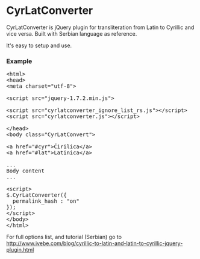 CyrLatConverter
===============

CyrLatConverter is jQuery plugin for transliteration from Latin to Cyrillic and vice versa. Built with Serbian language as reference.

It's easy to setup and use.


### Example
<pre>
&lt;html&gt;
&lt;head&gt; 
&lt;meta charset=&quot;utf-8&quot;&gt;

&lt;script src=&quot;jquery-1.7.2.min.js&quot;&gt;

&lt;script src=&quot;cyrlatconverter_ignore_list_rs.js&quot;&gt;&lt;/script&gt; 
&lt;script src=&quot;cyrlatconverter.js&quot;&gt;&lt;/script&gt; 

&lt;/head&gt;
&lt;body class=&quot;CyrLatConvert&quot;&gt;

&lt;a href=&quot;#cyr&quot;&gt;Ćirilica&lt;/a&gt;
&lt;a href=&quot;#lat&quot;&gt;Latinica&lt;/a&gt;

...
Body content
...

&lt;script&gt;
$.CyrLatConverter({
  permalink_hash : &quot;on&quot;
});
&lt;/script&gt;
&lt;/body&gt;
&lt;/html&gt;
</pre>

For full options list, and tutorial (Serbian) go to <a href="http://www.ivebe.com/blog/cyrillic-to-latin-and-latin-to-cyrillic-jquery-plugin.html">http://www.ivebe.com/blog/cyrillic-to-latin-and-latin-to-cyrillic-jquery-plugin.html</a>
